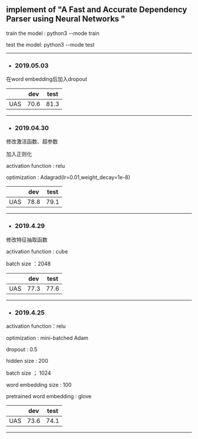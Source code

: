 ## implement of "A Fast and Accurate Dependency Parser using Neural Networks "

train the model : python3 --mode train

test the model: python3 --mode test

-----------------------------------------------------------------------------------------------------------------

- ### 2019.05.03

在word embedding后加入dropout

|      | dev  | test |
| ---- | ---- | ---- |
| UAS  | 70.6 | 81.3 |

-------------------------------------------------------------------------------------------------------------------------------------------------

- ### 2019.04.30

修改激活函数、超参数

加入正则化

activation function : relu

optimization : Adagrad(lr=0.01,weight_decay=1e-8)

|      | dev  | test |
| ---- | ---- | ---- |
| UAS  | 78.8 | 79.1 |

-------------------------------------------------------------------------------------------------------------------------------------------------

- ### 2019.4.29

修改特征抽取函数

activation function : cube

batch size ：2048

|      | dev  | test |
| ---- | ---- | ---- |
| UAS  | 77.3 | 77.6 |

-------------------------------------------------------------------------------------------------------------------------------------------------

- ### 2019.4.25

activation function：relu

optimization : mini-batched Adam

dropout : 0.5

hidden size : 200

batch size ； 1024

word embedding size : 100

pretrained word embedding : glove

|      | dev  | test |
| :--: | :--: | :--: |
| UAS  | 73.6 | 74.1 |

---------------------------------------------------------------------------------------------------------------------------------------------



